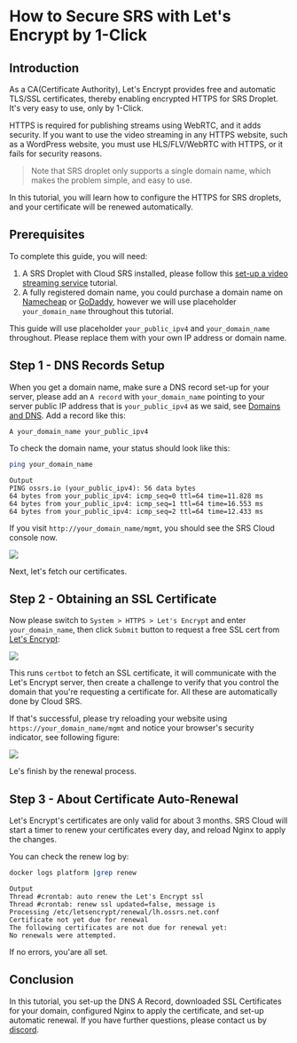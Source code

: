 # How to Secure SRS with Let's Encrypt by 1-Click

## Introduction

As a CA(Certificate Authority), Let's Encrypt provides free and automatic TLS/SSL certificates, thereby enabling encrypted HTTPS for SRS Droplet. It's very easy to use, only by 1-Click.

HTTPS is required for publishing streams using WebRTC, and it adds security. If you want to use the video streaming in any HTTPS website, such as a WordPress website, you must use HLS/FLV/WebRTC with HTTPS, or it fails for security reasons.

> Note that SRS droplet only supports a single domain name, which makes the problem simple, and easy to use.

In this tutorial, you will learn how to configure the HTTPS for SRS droplets, and your certificate will be renewed automatically.

## Prerequisites

To complete this guide, you will need:

1. A SRS Droplet with Cloud SRS installed, please follow this [set-up a video streaming service](https://blog.ossrs.io/how-to-setup-a-video-streaming-service-by-1-click-e9fe6f314ac6) tutorial.
1. A fully registered domain name, you could purchase a domain name on [Namecheap](https://namecheap.com/) or [GoDaddy](https://godaddy.com/), however we will use placeholder `your_domain_name` throughout this tutorial.

This guide will use placeholder `your_public_ipv4` and `your_domain_name` throughout. Please replace them with your own IP address or domain name.

## Step 1 - DNS Records Setup

When you get a domain name, make sure a DNS record set-up for your server, please add an `A record` with `your_domain_name` pointing to your server public IP address that is `your_public_ipv4` as we said, see [Domains and DNS](https://docs.digitalocean.com/products/networking/dns/how-to/manage-records/#a-records). Add a record like this:

```text
A your_domain_name your_public_ipv4
```

To check the domain name, your status should look like this:

```bash
ping your_domain_name
```

```text
Output
PING ossrs.io (your_public_ipv4): 56 data bytes
64 bytes from your_public_ipv4: icmp_seq=0 ttl=64 time=11.828 ms
64 bytes from your_public_ipv4: icmp_seq=1 ttl=64 time=16.553 ms
64 bytes from your_public_ipv4: icmp_seq=2 ttl=64 time=12.433 ms
```

If you visit `http://your_domain_name/mgmt`, you should see the SRS Cloud console now.

![](/img/blog-2022-04-12-01.png)

Next, let's fetch our certificates.

## Step 2 - Obtaining an SSL Certificate

Now please switch to `System > HTTPS > Let's Encrypt` and enter `your_domain_name`, then click `Submit` button to request a free SSL cert from [Let's Encrypt](https://letsencrypt.org/):

![](/img/blog-2022-04-12-02.png)

This runs `certbot` to fetch an SSL certificate, it will communicate with the Let's Encrypt server, then create a challenge to verify that you control the domain that you're requesting a certificate for. All these are automatically done by Cloud SRS.

If that's successful, please try reloading your website using `https://your_domain_name/mgmt` and notice your browser's security indicator, see following figure:

![](/img/blog-2022-04-12-03.png)

Le's finish by the renewal process.

## Step 3 - About Certificate Auto-Renewal

Let's Encrypt's certificates are only valid for about 3 months. SRS Cloud will start a timer to renew your certificates every day, and reload Nginx to apply the changes.

You can check the renew log by:

```bash
docker logs platform |grep renew
```

```text
Output
Thread #crontab: auto renew the Let's Encrypt ssl
Thread #crontab: renew ssl updated=false, message is 
Processing /etc/letsencrypt/renewal/lh.ossrs.net.conf
Certificate not yet due for renewal
The following certificates are not due for renewal yet:
No renewals were attempted.
```

If no errors, you'are all set.

## Conclusion

In this tutorial, you set-up the DNS A Record, downloaded SSL Certificates for your domain, configured Nginx to apply the certificate, and set-up automatic renewal. If you have further questions, please contact us by [discord](https://discord.gg/yZ4BnPmHAd).

